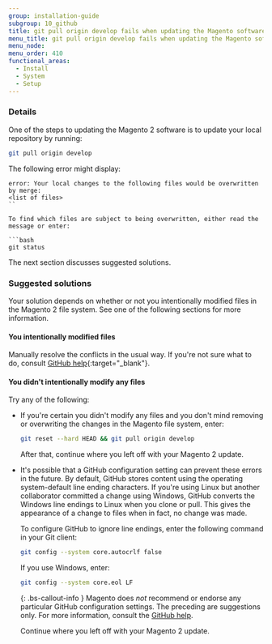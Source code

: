 ```yaml
---
group: installation-guide
subgroup: 10_github
title: git pull origin develop fails when updating the Magento software
menu_title: git pull origin develop fails when updating the Magento software
menu_node:
menu_order: 410
functional_areas:
  - Install
  - System
  - Setup
---
```


### Details

One of the steps to updating the Magento 2 software is to update your local repository by running:

```bash
git pull origin develop
```

The following error might display:

```terminal
error: Your local changes to the following files would be overwritten by merge:
<list of files>
``

To find which files are subject to being overwritten, either read the message or enter:

```bash
git status
```

The next section discusses suggested solutions.

### Suggested solutions

Your solution depends on whether or not you intentionally modified files in the Magento 2 file system. See one of the following sections for more information.

#### You intentionally modified files

Manually resolve the conflicts in the usual way. If you're not sure what to do, consult [GitHub help](https://help.github.com/){:target="_blank"}.

#### You didn't intentionally modify any files

Try any of the following:

*  If you're certain you didn't modify any files and you don't mind removing or overwriting the changes in the Magento file system, enter:

   ```bash
   git reset --hard HEAD && git pull origin develop
   ```

   After that, continue where you left off with your Magento 2 update.

*  It's possible that a GitHub configuration setting can prevent these errors in the future. By default, GitHub stores content using the operating system-default line ending characters. If you're using Linux but another collaborator committed a change using Windows, GitHub converts the Windows line endings to Linux when you clone or pull. This gives the appearance of a change to files when in fact, no change was made.

   To configure GitHub to ignore line endings, enter the following command in your Git client:

   ```bash
   git config --system core.autocrlf false
   ```

   If you use Windows, enter:

   ```bash
   git config --system core.eol LF
   ```

   {: .bs-callout-info }
   Magento does <em>not</em> recommend or endorse any particular GitHub configuration settings. The preceding are suggestions only. For more information, consult the [GitHub help](https://help.github.com/).

   Continue where you left off with your Magento 2 update.
